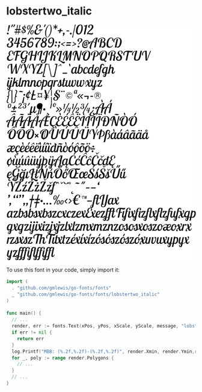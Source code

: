 # lobstertwo_italic

![lobstertwo_italic](lobstertwo_italic.png)

To use this font in your code, simply import it:

```go
import (
  . "github.com/gmlewis/go-fonts/fonts"
  _ "github.com/gmlewis/go-fonts/fonts/lobstertwo_italic"
)

func main() {
  // ...
  render, err := fonts.Text(xPos, yPos, xScale, yScale, message, "lobstertwo_italic")
  if err != nil {
    return err
  }
  log.Printf("MBB: (%.2f,%.2f)-(%.2f,%.2f)", render.Xmin, render.Ymin,render.Xmax, render.Ymax)
  for _, poly := range render.Polygons {
    // ...
  }
  // ...
}
```
